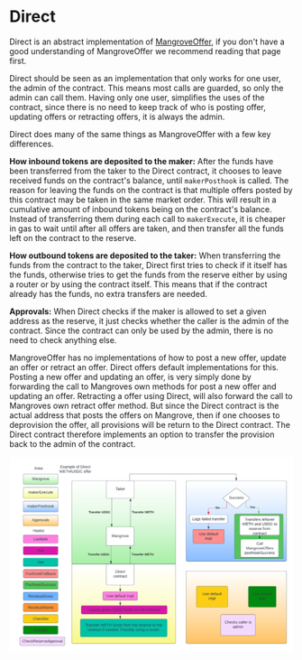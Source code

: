 # Direct
<!-- FIXME: We have another md file "Direct offers" which could be mixed up with this -->
Direct is an abstract implementation of [MangroveOffer](mangrover-offer.md), if you don't have a good understanding of MangroveOffer we recommend reading that page first.

Direct should be seen as an implementation that only works for one user, the admin of the contract. This means most calls are guarded, so only the admin can call them. Having only one user, simplifies the uses of the contract, since there is no need to keep track of who is posting offer, updating offers or retracting offers, it is always the admin.

Direct does many of the same things as MangroveOffer with a few key differences.

**How inbound tokens are deposited to the maker:** After the funds have been transferred from the taker to the Direct contract, it chooses to leave received funds on the contract's balance, until `makerPosthook` is called. The reason for leaving the funds on the contract is that multiple offers posted by this contract may be taken in the same market order. This will result in a cumulative amount of inbound tokens being on the contract's balance. Instead of transferring them during each call to `makerExecute`, it is cheaper in gas to wait until after all offers are taken, and then transfer all the funds left on the contract to the reserve.

**How outbound tokens are deposited to the taker:** When transferring the funds from the contract to the taker, Direct first tries to check if it itself has the funds, otherwise tries to get the funds from the reserve either by using a router or by using the contract itself. This means that if the contract already has the funds, no extra transfers are needed.

**Approvals:** When Direct checks if the maker is allowed to set a given address as the reserve, it just checks whether the caller is the admin of the contract. Since the contract can only be used by the admin, there is no need to check anything else.

MangroveOffer has no implementations of how to post a new offer, update an offer or retract an offer. Direct offers default implementations for this. Posting a new offer and updating an offer, is very simply done by forwarding the call to Mangroves own methods for post a new offer and updating an offer. Retracting a offer using Direct, will also forward the call to Mangroves own retract offer method. But since the Direct contract is the actual address that posts the offers on Mangrove, then if one chooses to deprovision<!-- FIXME: link to description of this --> the offer, all provisions will  be return to the Direct contract. The Direct contract therefore implements an option to transfer the provision back to the admin of the contract.

![Flow of taking a offer made by Direct](../.gitbook/assets/Direct.png)
